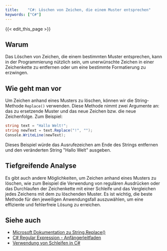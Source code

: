 ```yaml
---
title:    "C#: Löschen von Zeichen, die einem Muster entsprechen"
keywords: ["C#"]
---
```


{{< edit_this_page >}}

## Warum

Das Löschen von Zeichen, die einem bestimmten Muster entsprechen, kann in der Programmierung nützlich sein, um unerwünschte Zeichen in einer Zeichenkette zu entfernen oder um eine bestimmte Formatierung zu erzwingen.

## Wie geht man vor

Um Zeichen anhand eines Musters zu löschen, können wir die String-Methode `Replace()` verwenden. Diese Methode nimmt zwei Argumente an: das zu ersetzende Muster und das neue Zeichen bzw. die neue Zeichenfolge. Zum Beispiel:

```C#
string text = "Hallo Welt!";
string newText = text.Replace("!", "");
Console.WriteLine(newText);
```

Dieses Beispiel würde das Ausrufezeichen am Ende des Strings entfernen und den veränderten String "Hallo Welt" ausgeben.

## Tiefgreifende Analyse

Es gibt auch andere Möglichkeiten, um Zeichen anhand eines Musters zu löschen, wie zum Beispiel die Verwendung von regulären Ausdrücken oder das Durchlaufen der Zeichenkette mit einer Schleife und das Vergleichen jedes Zeichens mit dem zu löschenden Muster. Es ist wichtig, die beste Methode für den jeweiligen Anwendungsfall auszuwählen, um eine effiziente und fehlerfreie Lösung zu erreichen.

## Siehe auch

- [Microsoft Dokumentation zu String.Replace()](https://docs.microsoft.com/de-de/dotnet/api/system.string.replace)
- [C# Regular Expression - Anfängerleitfaden](https://www.tutorialspoint.com/csharp/csharp_regular_expressions.htm)
- [Verwendung von Schleifen in C#](https://www.digitalocean.com/community/tutorials/how-to-use-loops-in-c)